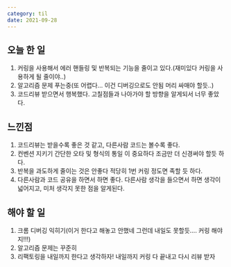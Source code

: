 ```yaml
---
category: til
date: 2021-09-28
---
```


## 오늘 한 일

1. 커링을 사용해서 에러 핸들링 및 반복되는 기능을 줄이고 있다.(재미있다 커링을 사용하게 될 줄이야..)
2. 알고리즘 문제 푸는중(또 어렵다... 이건 디버깅으로도 안됨 머리 싸매야 할듯..)
3. 코드리뷰 받으면서 행복했다. 고칠점들과 나아가야 할 방향을 알게되서 너무 좋았다.

## 느낀점

1. 코드리뷰는 받을수록 좋은 것 같고, 다른사람 코드는 볼수록 좋다.
2. 컨벤션 지키기 간단한 오타 및 형식의 통일 이 중요하다 조금만 더 신경써야 할듯 하다.
3. 반복을 과도하게 줄이는 것은 안좋다 적당히 1번 커링 정도면 족할 듯 하다.
4. 다른사람과 코드 공유을 하면서 하면 좋다. 다른사람 생각을 들으면서 하면 생각이 넓어지고, 미처 생각지 못한 점을 알게된다.

## 해야 할 일

1. 크롬 디버깅 익히기(이거 한다고 해놓고 안했네 그런데 내일도 못할듯.... 커링 해야지!!!)
2. 알고리즘 문제는 꾸준히
3. 리팩토링을 내일까지 한다고 생각하자! 내일까지 커링 다 끝내고 다시 리뷰 받자
